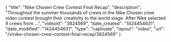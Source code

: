 {
    "title": "Nike Chosen Crew Contest Final Recap",
    "description": "Throughout the summer thousands of crews in the Nike Chosen crew video contest brought their creativity to the world stage. After Nike selected 9 crews from ...",
    "videoid": "3824569",
    "date_created": "1424454631",
    "date_modified": "1424454631",
    "type": "captivate",
    "layout": "video",
    "url": "\/v\/nike-chosen-crew-contest-final-recap\/3824569"
}